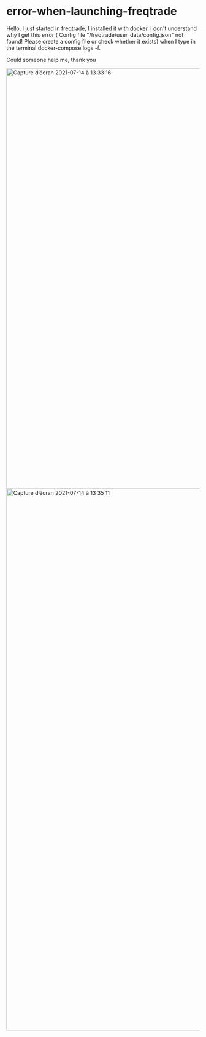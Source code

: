 # error-when-launching-freqtrade
Hello, I just started in freqtrade, I installed it with docker. I don't understand why I get this error ( Config file "/freqtrade/user_data/config.json" not found! Please create a config file or check whether it exists) when I type in the terminal docker-compose logs -f.  

Could someone help me, thank you


<img width="1094" alt="Capture d’écran 2021-07-14 à 13 33 16" src="https://user-images.githubusercontent.com/86678636/125615307-85932cd3-7071-4709-ab8d-8390ef8bced0.png">
<img width="1410" alt="Capture d’écran 2021-07-14 à 13 35 11" src="https://user-images.githubusercontent.com/86678636/125615511-7131049d-21a9-4529-bf6b-f6e08584aad4.png">


